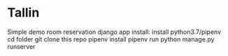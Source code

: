 # Tallin
Simple demo room reservation django app
install:
  install python3.7/pipenv
  cd folder
  git clone this repo
  pipenv install
  pipenv run python manage.py runserver
